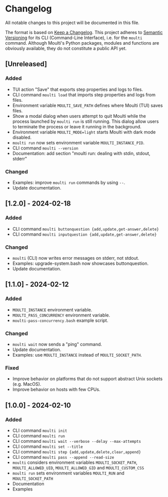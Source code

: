 # Changelog

All notable changes to this project will be documented in this file.

The format is based on [Keep a Changelog](https://keepachangelog.com/en/1.1.0/).
This project adheres to [Semantic Versioning](https://semver.org/spec/v2.0.0.html) for its CLI (Command-Line Interface), i.e. for the `moulti` command. 
Although Moulti's Python packages, modules and functions are obviously available, they do not constitute a public API yet.

## [Unreleased]

### Added

- TUI action "Save" that exports step properties and logs to files.
- CLI command `moulti load` that imports step properties and logs from files.
- Environment variable `MOULTI_SAVE_PATH` defines where Moulti (TUI) saves files.
- Show a modal dialog when users attempt to quit Moulti while the process launched by `moulti run` is still running.
  This dialog allow users to terminate the process or leave it running in the background.
- Environment variable `MOULTI_MODE=light` starts Moulti with dark mode disabled.
- `moulti run` now sets environment variable `MOULTI_INSTANCE_PID`.
- CLI command `moulti --version`
- Documentation: add section "moulti run: dealing with stdin, stdout, stderr"

### Changed

- Examples: improve `moulti run` commands by using `--`.
- Update documentation.

## [1.2.0] - 2024-02-18

### Added

- CLI command `moulti buttonquestion {add,update,get-answer,delete}`
- CLI command `moulti inputquestion {add,update,get-answer,delete}`

### Changed

- `moulti` (CLI) now writes error messages on stderr, not stdout.
- Examples: upgrade-system.bash now showcases buttonquestion.
- Update documentation.


## [1.1.0] - 2024-02-12

### Added

- `MOULTI_INSTANCE` environment variable.
- `MOULTI_PASS_CONCURRENCY` environment variable.
- `moulti-pass-concurrency.bash` example script.

### Changed

- `moulti wait` now sends a "ping" command.
- Update documentation.
- Examples: use `MOULTI_INSTANCE` instead of `MOULTI_SOCKET_PATH`.

### Fixed

- Improve behavior on platforms that do not support abstract Unix sockets (e.g. MacOS).
- Improve behavior on hosts with few CPUs.


## [1.0.0] - 2024-02-10

### Added

- CLI command `moulti init`
- CLI command `moulti run`
- CLI command `moulti wait --verbose --delay --max-attempts`
- CLI command `moulti set --title`
- CLI command `moulti step {add,update,delete,clear,append}`
- CLI command `moulti pass --append --read-size`
- `moulti` considers environment variables `MOULTI_SOCKET_PATH`, `MOULTI_ALLOWED_UID`, `MOULTI_ALLOWED_GID` and
  `MOULTI_CUSTOM_CSS`
- `moulti run` sets environment variables `MOULTI_RUN` and `MOULTI_SOCKET_PATH`
- Documentation
- Examples
